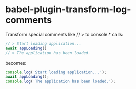 # babel-plugin-transform-log-comments
Transform special comments like // > to console.* calls:
```javascript
// > Start loading application...
await appLoading()
// > The application has been loaded.
```
becomes:
```javascript
console.log('Start loading application...');
await appLoading();
console.log('The application has been loaded.');
```
